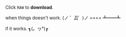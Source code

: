 Click `RAW` to **download**.



when things doesn't work.
(ノ ゜Д゜)ノ ==== ┻━━┻


if it works.
┓(。ヮ°)┏
